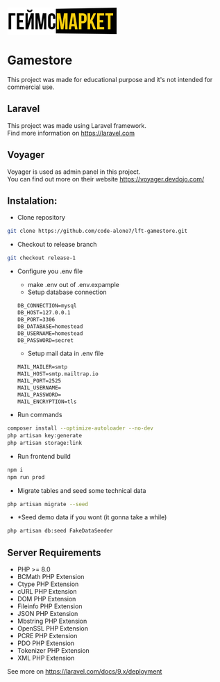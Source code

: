 ![gamestore_logo](/resources/img/logo.png)

# Gamestore

This project was made for educational purpose and it's not intended for commercial use.

## Laravel

This project was made using Laravel framework.   
Find more information on https://laravel.com

## Voyager

Voyager is used as admin panel in this project.  
You can find out more on their website https://voyager.devdojo.com/

## Instalation:

- Clone repository

```sh
git clone https://github.com/code-alone7/lft-gamestore.git
```

- Checkout to release branch

```sh
git checkout release-1
```

- Configure you .env file

  - make .env out of .env.expample
  - Setup database connection
  ```
  DB_CONNECTION=mysql
  DB_HOST=127.0.0.1
  DB_PORT=3306
  DB_DATABASE=homestead
  DB_USERNAME=homestead
  DB_PASSWORD=secret
  ```
  - Setup mail data in .env file
  ```
  MAIL_MAILER=smtp
  MAIL_HOST=smtp.mailtrap.io
  MAIL_PORT=2525
  MAIL_USERNAME=
  MAIL_PASSWORD=
  MAIL_ENCRYPTION=tls
  ```

- Run commands

```sh
composer install --optimize-autoloader --no-dev
php artisan key:generate
php artisan storage:link
```

- Run frontend build

```sh
npm i
npm run prod
```

- Migrate tables and seed some technical data

```sh
php artisan migrate --seed
```

- *Seed demo data if you wont (it gonna take a while)

```sh
php artisan db:seed FakeDataSeeder
```

## Server Requirements

- PHP >= 8.0
- BCMath PHP Extension
- Ctype PHP Extension
- cURL PHP Extension
- DOM PHP Extension
- Fileinfo PHP Extension
- JSON PHP Extension
- Mbstring PHP Extension
- OpenSSL PHP Extension
- PCRE PHP Extension
- PDO PHP Extension
- Tokenizer PHP Extension
- XML PHP Extension

See more on https://laravel.com/docs/9.x/deployment